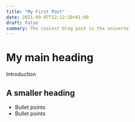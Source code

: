 ```yaml
---
title: "My First Post"
date: 2021-09-07T12:12:18+01:00
draft: False
summary: The coolest blog post in the universe
---
```

# My main heading
Introduction

## A smaller heading
* Bullet points
* Bullet points
